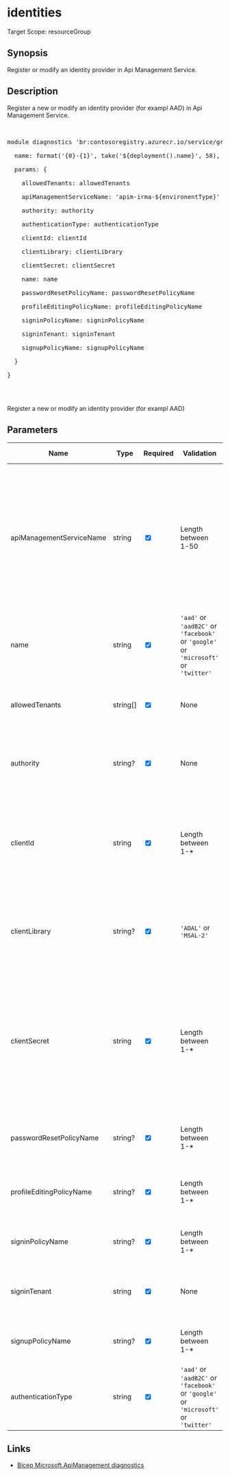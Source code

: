 ﻿# identities

Target Scope: resourceGroup

## Synopsis
Register or modify an identity provider in Api Management Service.

## Description
Register a new or modify an identity provider (for exampl AAD) in Api Management Service.<br>
<pre><br>
module diagnostics 'br:contosoregistry.azurecr.io/service/groups.bicep' = {<br>
  name: format('{0}-{1}', take('${deployment().name}', 58), 'groups')<br>
  params: {<br>
    allowedTenants: allowedTenants<br>
    apiManagementServiceName: 'apim-irma-${environentType}'<br>
    authority: authority<br>
    authenticationType: authenticationType<br>
    clientId: clientId<br>
    clientLibrary: clientLibrary<br>
    clientSecret: clientSecret<br>
    name: name<br>
    passwordResetPolicyName: passwordResetPolicyName<br>
    profileEditingPolicyName: profileEditingPolicyName<br>
    signinPolicyName: signinPolicyName<br>
    signinTenant: signinTenant<br>
    signupPolicyName: signupPolicyName<br>
  }<br>
}<br>
</pre><br>
<p>Register a new or modify an identity provider (for exampl AAD) </p>

## Parameters
| Name | Type | Required | Validation | Default value | Description |
| -- |  -- | -- | -- | -- | -- |
| apiManagementServiceName | string | <input type="checkbox" checked> | Length between 1-50 | <pre></pre> | Character limit: 1-50<br><br>Valid characters:<br>Alphanumerics and hyphens.<br><br>Start with letter and end with alphanumeric.<br><br>Resource name must be unique across Azure. |
| name | string | <input type="checkbox" checked> | `'aad'` or `'aadB2C'` or `'facebook'` or `'google'` or `'microsoft'` or `'twitter'` | <pre></pre> | The resource name of the Identity Provider. |
| allowedTenants | string[] | <input type="checkbox" checked> | None | <pre></pre> | List of Allowed Tenants when configuring Azure Active Directory login. |
| authority | string? | <input type="checkbox" checked> | None | <pre></pre> | OpenID Connect discovery endpoint hostname for AAD or AAD B2C. |
| clientId | string | <input type="checkbox" checked> | Length between 1-* | <pre></pre> | Client Id of the Application in the external Identity Provider. It is App ID for Facebook login, Client ID for Google login, App ID for Microsoft. |
| clientLibrary | string? | <input type="checkbox" checked> | `'ADAL'` or `'MSAL-2'` | <pre></pre> | The client library to be used in the developer portal. Only applies to AAD and AAD B2C Identity Provider. |
| clientSecret | string | <input type="checkbox" checked> | Length between 1-* | <pre></pre> | Client secret of the Application in external Identity Provider, used to authenticate login request. For example, it is App Secret for Facebook login, API Key for Google login, Public Key for Microsoft. |
| passwordResetPolicyName | string? | <input type="checkbox" checked> | Length between 1-* | <pre></pre> | Password Reset Policy Name. Only applies to AAD B2C Identity Provider. |
| profileEditingPolicyName | string? | <input type="checkbox" checked> | Length between 1-* | <pre></pre> | Profile Editing Policy Name. Only applies to AAD B2C Identity Provider. |
| signinPolicyName | string? | <input type="checkbox" checked> | Length between 1-* | <pre></pre> | Signin Policy Name. Only applies to AAD B2C Identity Provider. |
| signinTenant | string | <input type="checkbox" checked> | None | <pre></pre> | The TenantId to use instead of Common when logging into Active Directory. |
| signupPolicyName | string? | <input type="checkbox" checked> | Length between 1-* | <pre></pre> | Signup Policy Name. Only applies to AAD B2C Identity Provider. |
| authenticationType | string | <input type="checkbox" checked> | `'aad'` or `'aadB2C'` or `'facebook'` or `'google'` or `'microsoft'` or `'twitter'` | <pre></pre> | dentity Provider Type identifier. |

## Links
- [Bicep Microsoft.ApiManagement diagnostics](https://learn.microsoft.com/en-us/azure/templates/microsoft.apimanagement/service/identityproviders?pivots=deployment-language-bicep)
